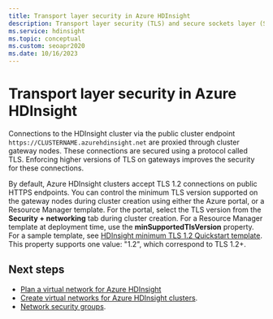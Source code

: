 ```yaml
---
title: Transport layer security in Azure HDInsight
description: Transport layer security (TLS) and secure sockets layer (SSL) are cryptographic protocols that provide communications security over a computer network.
ms.service: hdinsight
ms.topic: conceptual
ms.custom: seoapr2020
ms.date: 10/16/2023
---
```


# Transport layer security in Azure HDInsight

Connections to the HDInsight cluster via the public cluster endpoint `https://CLUSTERNAME.azurehdinsight.net` are proxied through cluster gateway nodes. These connections are secured using a protocol called TLS. Enforcing higher versions of TLS on gateways improves the security for these connections.

By default, Azure HDInsight clusters accept TLS 1.2 connections on public HTTPS endpoints. You can control the minimum TLS version supported on the gateway nodes during cluster creation using either the Azure portal, or a Resource Manager template. For the portal, select the TLS version from the **Security + networking** tab during cluster creation. For a Resource Manager template at deployment time, use the **minSupportedTlsVersion** property. For a sample template, see [HDInsight minimum TLS 1.2 Quickstart template](https://github.com/Azure/azure-quickstart-templates/tree/master/quickstarts/microsoft.hdinsight/hdinsight-minimum-tls/azuredeploy.json). This property supports one value: "1.2", which correspond to TLS 1.2+.

## Next steps

* [Plan a virtual network for Azure HDInsight](./hdinsight-plan-virtual-network-deployment.md)
* [Create virtual networks for Azure HDInsight clusters](hdinsight-create-virtual-network.md).
* [Network security groups](../virtual-network/network-security-groups-overview.md).
